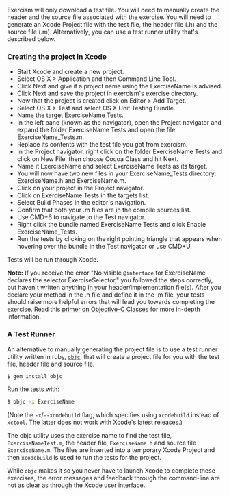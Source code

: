 Exercism will only download a test file. You will need to manually create the header and the source file associated with the exercise. You will need to generate an Xcode Project file with the test file, the header file (.h) and the source file (.m). Alternatively, you can use a test runner utility that's described below.

### Creating the project in Xcode

* Start Xcode and create a new project.
* Select OS X > Application and then Command Line Tool.
* Click Next and give it a project name using the ExerciseName is advised.
* Click Next and save the project in exercism's exercise directory.
* Now that the project is created click on Editor > Add Target.
* Select OS X > Test and select OS X Unit Testing Bundle.
* Name the target ExerciseName Tests.
* In the left pane (known as the navigator), open the Project navigator and expand the folder ExerciseName Tests and open the file ExerciseName_Tests.m.
* Replace its contents with the test file you got from exercism.
* In the Project navigator, right click on the folder ExerciseName Tests and click on New File, then choose Cocoa Class and hit Next.
* Name it ExerciseName and select ExerciseName Tests as its target.
* You will now have two new files in your ExerciseName_Tests directory: ExerciseName.h and ExerciseName.m.
* Click on your project in the Project navigator.
* Click on ExerciseName Tests in the targets list.
* Select Build Phases in the editor's navigation.
* Confirm that both your .m files are in the compile sources list.
* Use CMD+6 to navigate to the Test navigator.
* Right click the bundle named ExerciseName Tests and click Enable ExerciseName_Tests.
* Run the tests by clicking on the right pointing triangle that appears when hovering over the bundle in the Test navigator or use CMD+U.

Tests will be run through Xcode.

__Note:__ If you receive the error "No visible `@interface` for ExerciseName declares the selector ExerciseSelector," you followed the steps correctly, but haven't written anything in your header/implementation file(s). After you declare your method in the .h file and define it in the .m file, your tests should raise more helpful errors that will lead you towards completing the exercise. Read this [primer on Objective-C Classes](http://blog.teamtreehouse.com/beginners-guide-objective-c-classes-objects) for more in-depth information.

### A Test Runner

An alternative to manually generating the project file is to use a test runner utility written in ruby, [`objc`](https://rubygems.org/gems/objc/), that will create a project file for you with the test file, header file and source file.

```bash
$ gem install objc
```

Run the tests with:

```bash
$ objc -x ExerciseName
```

(Note the `-x`/`--xcodebuild` flag, which specifies using `xcodebuild` instead of `xctool`. The latter does not work with Xcode's latest releases.)

The objc utility uses the exercise name to find the test file, `ExerciseNameTest.m`, the header file, `ExerciseName.h` and source file `ExerciseName.m`. The files are inserted into a temporary Xcode Project and then `xcodebuild` is used to run the tests for the project.

While `objc` makes it so you never have to launch Xcode to complete these exercises, the error messages and feedback through the command-line are not as clear as through the Xcode user interface.
